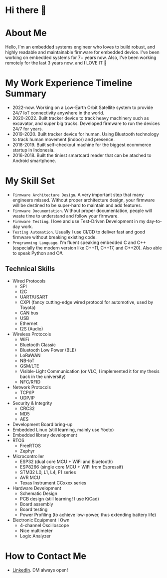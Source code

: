 # Hi there 👋

# About Me
Hello, I'm an embedded systems engineer who loves to build robust, and highly readable and maintainable firmware for embedded device. I've been working on embedded systems for 7+ years now. Also, I've been working remotely for the last 3 years now, and I LOVE IT 🌟

# My Work Experience Timeline Summary

* 2022-now. Working on a Low-Earth Orbit Satellite system to provide 24/7 IoT connectivity anywhere in the world.
* 2020-2022. Built tracker device to track heavy machinery such as excavator, and super big trucks. Developed firmware to run the devices 24/7 for years.
* 2019-2020. Built tracker device for human. Using Bluetooth technology to track human movement (indoor) and presence.
* 2018-2019. Built self-checkout machine for the biggest ecommerce startup in Indonesia.
* 2016-2018. Built the tiniest smartcard reader that can be atached to Android smartphone.

# My Skill Set
* `Firmware Architecture Design`. A very important step that many engineers missed. Without proper architecture design, your firmware will be destined to be super-hard to maintain and add features.
* `Firmware Documentation`. Without proper documentation, people will waste time to understand and follow your firmware.
* `Firmware Testing`. I love and use Test-Driven Development in my day-to-day work.
* `Testing Automation`. Usually I use CI/CD to deliver fast and good firmware without breaking existing code.
* `Programming Language`. I'm fluent speaking embedded C and C++ (especially the modern version like C++11, C++17, and C++20). Also able to speak Python and C#.

## Technical Skills
* Wired Protocols
  * SPI
  * I2C
  * UART/USART
  * CXPI (fancy cutting-edge wired protocol for automotive, used by Toyota) 
  * CAN bus
  * USB
  * Ethernet
  * I2S (Audio)
* Wireless Protocols
  * WiFi
  * Bluetooth Classic
  * Bluetooth Low Power (BLE)
  * LoRaWAN
  * NB-IoT
  * GSM/LTE
  * Visible-Light Communication (or VLC, I implemented it for my thesis back in the university)
  * NFC/RFID
* Network Protocols
  * TCP/IP
  * UDP/IP
* Security & Integrity
  * CRC32
  * MD5
  * AES
* Development Board bring-up
* Embedded Linux (still learning, mainly use Yocto)
* Embedded library development
* RTOS
  * FreeRTOS
  * Zephyr
* Microcontroller
  * ESP32 (dual core MCU + WiFi and Bluetooth)
  * ESP8266 (single core MCU + WiFi from Espressif)
  * STM32 L0, L1, L4, F1 series
  * AVR MCU
  * Texas Instrument CCxxxx series
* Hardware Development
  * Schematic Design
  * PCB design (still learning! I use KiCad)
  * Board assembly
  * Board testing
  * Power Profiling (to achieve low-power, thus extending battery life)
* Electronic Equipment I Own
  * 4-channel Oscilloscope
  * Nice multimeter
  * Logic Analyzer

# How to Contact Me
* [LinkedIn](https://linkedin.com/in/rosmianto). DM always open!
